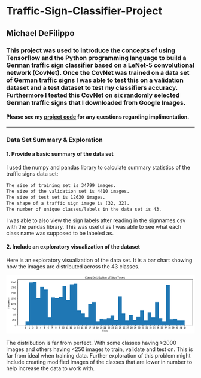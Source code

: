 # Traffic-Sign-Classifier-Project

## Michael DeFilippo

### This project was used to introduce the concepts of using Tensorflow and the Python programming language to build a German traffic sign classifier based on a LeNet-5 convolutional network (CovNet). Once the CovNet was trained on a data set of German traffic signs I was able to test this on a validation dataset and a test dataset to test my classifiers accuracy. Furthermore I tested this CovNet on six randomly selected German traffic signs that I downloaded from Google Images. 

#### Please see my [project code](https://github.com/mikedef/Traffic-Sign-Classifier-Project/blob/master/Traffic_Sign_Classifier.ipynb) for any questions regarding implimentation. 
---

### Data Set Summary & Exploration

#### 1. Provide a basic summary of the data set

I used the numpy and pandas library to calculate summary statistics of the traffic signs data set:

    The size of training set is 34799 images. 
    The size of the validation set is 4410 images.
    The size of test set is 12630 images.
    The shape of a traffic sign image is (32, 32).
    The number of unique classes/labels in the data set is 43.

I was able to also view the sign labels after reading in the signnames.csv with the pandas library. This was useful as I was able to see what each class name was supposed to be labeled as. 

#### 2. Include an exploratory visualization of the dataset

Here is an exploratory visualization of the data set. It is a bar chart showing how the images are distributed across the 43 classes. 

![png](writeup/ClassHist.png)

The distribution is far from perfect. With some classes having >2000 images and others having <250 images to train, validate and test on. This is far from ideal when training data. Further exploration of this problem might include creating modified images of the classes that are lower in number to help increase the data to work with. 
